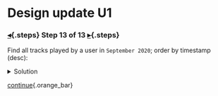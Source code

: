 <div class="top">

# Design update U1
### [◂](command:katapod.loadPage?step12){.steps} Step 13 of 13 [▸](command:katapod.loadPage?finish){.steps}
</div>

Find all tracks played by a user in `September 2020`; order by timestamp (desc):

<details>
  <summary>Solution</summary>

```
SELECT timestamp, album_title, album_year, number, title
FROM tracks_by_user
WHERE id = 12345678-aaaa-bbbb-cccc-123456789abc 
  AND month = '2020-09-01';
```

</details>

[continue](command:katapod.loadPage?finish){.orange_bar}
